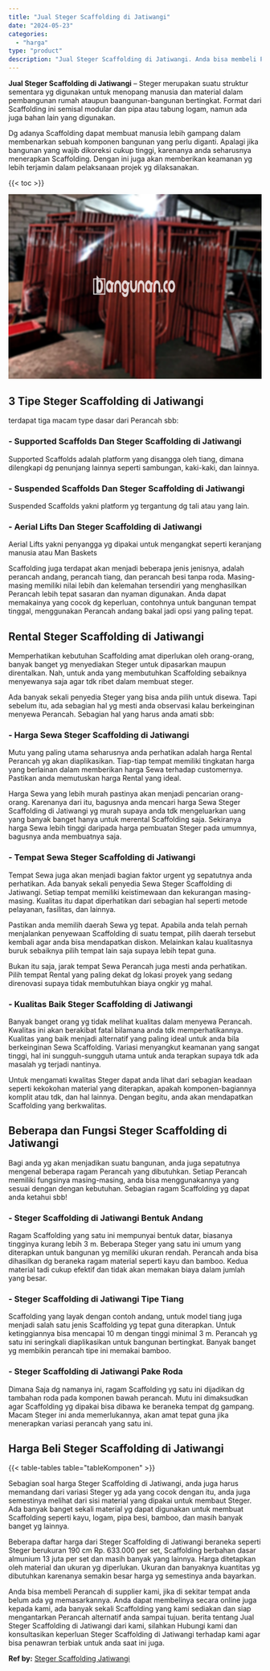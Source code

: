 ```yaml
---
title: "Jual Steger Scaffolding di Jatiwangi"
date: "2024-05-23"
categories: 
  - "harga"
type: "product"
description: "Jual Steger Scaffolding di Jatiwangi. Anda bisa membeli Perancah di supplier kami, jika di sekitar tempat anda belum ada yg memasarkannya. Anda dapat membeli..."
---
```


**Jual Steger Scaffolding di Jatiwangi** – Steger merupakan suatu struktur sementara yg digunakan untuk menopang manusia dan material dalam pembangunan rumah ataupun baangunan-bangunan bertingkat. Format dari Scaffolding ini semisal modular dan pipa atau tabung logam, namun ada juga bahan lain yang digunakan.

Dg adanya Scaffolding dapat membuat manusia lebih gampang dalam membenarkan sebuah komponen bangunan yang perlu diganti. Apalagi jika bangunan yang wajib dikoreksi cukup tinggi, karenanya anda seharusnya menerapkan Scaffolding. Dengan ini juga akan memberikan keamanan yg lebih terjamin dalam pelaksanaan projek yg dilaksanakan.

{{< toc >}}

![Jual Steger Scaffolding di Jatiwangi](/images/sewa-scaffolding-steger-05.png)

## 3 Tipe Steger Scaffolding di Jatiwangi

terdapat tiga macam type dasar dari Perancah sbb:

### \- Supported Scaffolds Dan Steger Scaffolding di Jatiwangi

Supported Scaffolds adalah platform yang disangga oleh tiang, dimana dilengkapi dg penunjang lainnya seperti sambungan, kaki-kaki, dan lainnya.

### \- Suspended Scaffolds Dan Steger Scaffolding di Jatiwangi

Suspended Scaffolds yakni platform yg tergantung dg tali atau yang lain.

### \- Aerial Lifts Dan Steger Scaffolding di Jatiwangi

Aerial Lifts yakni penyangga yg dipakai untuk mengangkat seperti keranjang manusia atau Man Baskets

Scaffolding juga terdapat akan menjadi beberapa jenis jenisnya, adalah perancah andang, perancah tiang, dan perancah besi tanpa roda. Masing-masing memiliki nilai lebih dan kelemahan tersendiri yang menghasilkan Perancah lebih tepat sasaran dan nyaman digunakan. Anda dapat memakainya yang cocok dg keperluan, contohnya untuk bangunan tempat tinggal, menggunakan Perancah andang bakal jadi opsi yang paling tepat.

## Rental Steger Scaffolding di Jatiwangi

Memperhatikan kebutuhan Scaffolding amat diperlukan oleh orang-orang, banyak banget yg menyediakan Steger untuk dipasarkan maupun direntalkan. Nah, untuk anda yang membutuhkan Scaffolding sebaiknya menyewanya saja agar tdk ribet dalam membuat steger.

Ada banyak sekali penyedia Steger yang bisa anda pilih untuk disewa. Tapi sebelum itu, ada sebagian hal yg mesti anda observasi kalau berkeinginan menyewa Perancah. Sebagian hal yang harus anda amati sbb:

### \- Harga Sewa Steger Scaffolding di Jatiwangi

Mutu yang paling utama seharusnya anda perhatikan adalah harga Rental Perancah yg akan diaplikasikan. Tiap-tiap tempat memiliki tingkatan harga yang berlainan dalam memberikan harga Sewa terhadap customernya. Pastikan anda memutuskan harga Rental yang ideal.

Harga Sewa yang lebih murah pastinya akan menjadi pencarian orang-orang. Karenanya dari itu, bagusnya anda mencari harga Sewa Steger Scaffolding di Jatiwangi yg murah supaya anda tdk mengeluarkan uang yang banyak banget hanya untuk merental Scaffolding saja. Sekiranya harga Sewa lebih tinggi daripada harga pembuatan Steger pada umumnya, bagusnya anda membuatnya saja.

### \- Tempat Sewa Steger Scaffolding di Jatiwangi

Tempat Sewa juga akan menjadi bagian faktor urgent yg sepatutnya anda perhatikan. Ada banyak sekali penyedia Sewa Steger Scaffolding di Jatiwangi. Setiap tempat memiliki keistimewaan dan kekurangan masing-masing. Kualitas itu dapat diperhatikan dari sebagian hal seperti metode pelayanan, fasilitas, dan lainnya.

Pastikan anda memilih daerah Sewa yg tepat. Apabila anda telah pernah menjalankan penyewaan Scaffolding di suatu tempat, pilih daerah tersebut kembali agar anda bisa mendapatkan diskon. Melainkan kalau kualitasnya buruk sebaiknya pilih tempat lain saja supaya lebih tepat guna.

Bukan itu saja, jarak tempat Sewa Perancah juga mesti anda perhatikan. Pilih tempat Rental yang paling dekat dg lokasi proyek yang sedang direnovasi supaya tidak membutuhkan biaya ongkir yg mahal.

### \- Kualitas Baik Steger Scaffolding di Jatiwangi

Banyak banget orang yg tidak melihat kualitas dalam menyewa Perancah. Kwalitas ini akan berakibat fatal bilamana anda tdk memperhatikannya. Kualitas yang baik menjadi alternatif yang paling ideal untuk anda bila berkeinginan Sewa Scaffolding. Variasi menyangkut keamanan yang sangat tinggi, hal ini sungguh-sungguh utama untuk anda terapkan supaya tdk ada masalah yg terjadi nantinya.

Untuk mengamati kwalitas Steger dapat anda lihat dari sebagian keadaan seperti kekokohan material yang diterapkan, apakah komponen-bagiannya komplit atau tdk, dan hal lainnya. Dengan begitu, anda akan mendapatkan Scaffolding yang berkwalitas.

## Beberapa dan Fungsi Steger Scaffolding di Jatiwangi

Bagi anda yg akan menjadikan suatu bangunan, anda juga sepatutnya mengenal beberapa ragam Perancah yang dibutuhkan. Setiap Perancah memiliki fungsinya masing-masing, anda bisa menggunakannya yang sesuai dengan dengan kebutuhan. Sebagian ragam Scaffolding yg dapat anda ketahui sbb!

### \- Steger Scaffolding di Jatiwangi Bentuk Andang

Ragam Scaffolding yang satu ini mempunyai bentuk datar, biasanya tingginya kurang lebih 3 m. Beberapa Steger yang satu ini umum yang diterapkan untuk bangunan yg memiliki ukuran rendah. Perancah anda bisa dihasilkan dg beraneka ragam material seperti kayu dan bamboo. Kedua material tadi cukup efektif dan tidak akan memakan biaya dalam jumlah yang besar.

### \- Steger Scaffolding di Jatiwangi Tipe Tiang

Scaffolding yang layak dengan contoh andang, untuk model tiang juga menjadi salah satu jenis Scaffolding yg tepat guna diterapkan. Untuk ketinggiannya bisa mencapai 10 m dengan tinggi minimal 3 m. Perancah yg satu ini seringkali diaplikasikan untuk bangunan bertingkat. Banyak banget yg membikin perancah tipe ini memakai bamboo.

### \- Steger Scaffolding di Jatiwangi Pake Roda

Dimana Saja dg namanya ini, ragam Scaffolding yg satu ini dijadikan dg tambahan roda pada komponen bawah perancah. Mutu ini dimaksudkan agar Scaffolding yg dipakai bisa dibawa ke beraneka tempat dg gampang. Macam Steger ini anda memerlukannya, akan amat tepat guna jika menerapkan variasi perancah yang satu ini.

## Harga Beli Steger Scaffolding di Jatiwangi

{{< table-tables table="tableKomponen" >}}

Sebagian soal harga Steger Scaffolding di Jatiwangi, anda juga harus memandang dari variasi Steger yg ada yang cocok dengan itu, anda juga semestinya melihat dari sisi material yang dipakai untuk membaut Steger. Ada banyak banget sekali material yg dapat digunakan untuk membuat Scaffolding seperti kayu, logam, pipa besi, bamboo, dan masih banyak banget yg lainnya.

Beberapa daftar harga dari Steger Scaffolding di Jatiwangi beraneka seperti Steger berukuran 190 cm Rp. 633.000 per set, Scaffolding berbahan dasar almunium 13 juta per set dan masih banyak yang lainnya. Harga ditetapkan oleh material dan ukuran yg diperlukan. Ukuran dan banyaknya kuantitas yg dibutuhkan karenanya semakin besar harga yg semestinya anda bayarkan.

Anda bisa membeli Perancah di supplier kami, jika di sekitar tempat anda belum ada yg memasarkannya. Anda dapat membelinya secara online juga kepada kami, ada banyak sekali Scaffolding yang kami sediakan dan siap mengantarkan Perancah alternatif anda sampai tujuan. berita tentang Jual Steger Scaffolding di Jatiwangi dari kami, silahkan Hubungi kami dan konsultasikan keperluan Steger Scaffolding di Jatiwangi terhadap kami agar bisa penawran terbiak untuk anda saat ini juga.

**Ref by:** [Steger Scaffolding Jatiwangi](https://id.wikipedia.org/wiki/Steger)
